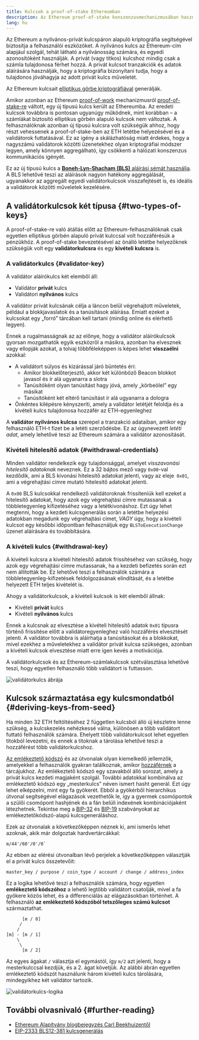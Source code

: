```yaml
---
title: Kulcsok a proof-of-stake Ethereumban
description: Az Ethereum proof-of-stake konszenzusmechanizmusában használt kulcsok ismertetése
lang: hu
---
```


Az Ethereum a nyilvános-privát kulcspáron alapuló kriptográfia segítségével biztosítja a felhasználói eszközöket. A nyilvános kulcs az Ethereum-cím alapjául szolgál, tehát látható a nyilvánosság számára, és egyedi azonosítóként használják. A privát (vagy titkos) kulcshoz mindig csak a számla tulajdonosa férhet hozzá. A privát kulcsot tranzakciók és adatok aláírására használják, hogy a kriptográfia bizonyítani tudja, hogy a tulajdonos jóváhagyja az adott privát kulcs műveletét.

Az Ethereum kulcsait [elliptikus görbe kriptográfiával](https://en.wikipedia.org/wiki/Elliptic-curve_cryptography) generálják.

Amikor azonban az Ethereum [proof-of-work](/developers/docs/consensus-mechanisms/pow) mechanizmusról [proof-of-stake-re](/developers/docs/consensus-mechanisms/pos) váltott, egy új típusú kulcs került az Ethereumba. Az eredeti kulcsok továbbra is pontosan ugyanúgy működnek, mint korábban – a számlákat biztosító elliptikus görbén alapuló kulcsok nem változtak. A felhasználóknak azonban új típusú kulcsra volt szükségük ahhoz, hogy részt vehessenek a proof-of-stake-ben az ETH letétbe helyezésével és a validátorok futtatásával. Ez az igény a skálázhatóság miatt érdekes, hogy a nagyszámú validátorok közötti üzenetekhez olyan kriptográfiai módszer legyen, amely könnyen aggregálható, így csökkenti a hálózati konszenzus kommunikációs igényét.

Ez az új típusú kulcs a [**Boneh-Lyn-Shacham (BLS)** aláírási sémát használja](https://wikipedia.org/wiki/BLS_digital_signature). A BLS lehetővé teszi az aláírások nagyon hatékony aggregálását, ugyanakkor az aggregált egyedi validátorkulcsok visszafejtését is, és ideális a validátorok közötti műveletek kezelésére.

## A validátorkulcsok két típusa {#two-types-of-keys}

A proof-of-stake-re való átállás előtt az Ethereum-felhasználóknak csak egyetlen elliptikus görbén alapuló privát kulccsal volt hozzáférésük a pénzükhöz. A proof-of-stake bevezetésével az önálló letétbe helyezőknek szükségük volt egy **validátorkulcsra** és egy **kivételi kulcsra** is.

### A validátorkulcs {#validator-key}

A validátor aláírókulcs két elemből áll:

- Validátor **privát** kulcs
- Validátori **nyilvános** kulcs

A validátor privát kulcsának célja a láncon belül végrehajtott műveletek, például a blokkjavaslatok és a tanúsítások aláírása. Emiatt ezeket a kulcsokat egy „forró” tárcában kell tartani (mindig online és elérhető legyen).

Ennek a rugalmasságnak az az előnye, hogy a validátor aláírókulcsok gyorsan mozgathatók egyik eszközről a másikra, azonban ha elvesznek vagy ellopják azokat, a tolvaj többféleképpen is képes lehet **visszaélni** azokkal:

- A validátort súlyos és kizárással járó büntetés éri:
  - Amikor blokkelőterjesztő, akkor két különböző Beacon blokkot javasol és ír alá ugyanarra a slotra
  - Tanúsítóként olyan tanúsítást hagy jóvá, amely „körbeölel” egy másikat
  - Tanúsítóként két eltérő tanúsítást ír alá ugyanarra a dologra
- Önkéntes kilépésre kényszeríti, amely a validátor letétjét feloldja és a kivételi kulcs tulajdonosa hozzáfér az ETH-egyenleghez

A **validátor nyilvános kulcsa** szerepel a tranzakció adataiban, amikor egy felhasználó ETH-t fizet be a letéti szerződésbe. Ez az úgynevezett _letéti adat_, amely lehetővé teszi az Ethereum számára a validátor azonosítását.

### Kivételi hitelesítő adatok {#withdrawal-credentials}

Minden validátor rendelkezik egy tulajdonsággal, amelyet _visszavonási hitelesítő adatoknak_ neveznek. Ez a 32 bájtos mező vagy `0x00`-val kezdődik, ami a BLS kivonási hitelesítő adatokat jelenti, vagy az eleje` 0x01`, ami a végrehajtási címre mutató hitelesítő adatokat jelenti.

A `0x00` BLS kulcsokkal rendelkező validátoroknak frissíteniük kell ezeket a hitelesítő adatokat, hogy azok egy végrehajtási címre mutassanak a többletegyenleg kifizetéséhez vagy a letétkivonáshoz. Ezt úgy lehet megtenni, hogy a kezdeti kulcsgenerálás során a letétbe helyezési adatokban megadunk egy végrehajtási címet, _VAGY_ úgy, hogy a kivételi kulcsot egy későbbi időpontban felhasználjuk egy `BLSToExecutionChange` üzenet aláírására és továbbítására.

### A kivételi kulcs {#withdrawal-key}

A kivételi kulcsra a kivételi hitelesítő adatok frissítéséhez van szükség, hogy azok egy végrehajtási címre mutassanak, ha a kezdeti befizetés során ezt nem állították be. Ez lehetővé teszi a felhasználók számára a többletegyenleg-kifizetések feldolgozásának elindítását, és a letétbe helyezett ETH teljes kivételét is.

Ahogy a validátorkulcsok, a kivételi kulcsok is két elemből állnak:

- Kivételi **privát** kulcs
- Kivételi **nyilvános** kulcs

Ennek a kulcsnak az elvesztése a kivételi hitelesítő adatok `0x01` típusra történő frissítése előtt a validátoregyenleghez való hozzáférés elvesztését jelenti. A validátor továbbra is aláírhatja a tanúsításokat és a blokkokat, mivel ezekhez a műveletekhez a validátor privát kulcsa szükséges, azonban a kivételi kulcsok elvesztése miatt erre igen kevés a motivációja.

A validátorkulcsok és az Ethereum-számlakulcsok szétválasztása lehetővé teszi, hogy egyetlen felhasználó több validátort is futtasson.

![validátorkulcs ábrája](validator-key-schematic.png)

## Kulcsok származtatása egy kulcsmondatból {#deriving-keys-from-seed}

Ha minden 32 ETH feltöltéséhez 2 független kulcsból álló új készletre lenne szükség, a kulcskezelés nehézkessé válna, különösen a több validátort futtató felhasználók számára. Ehelyett több validátorkulcsot lehet egyetlen titokból levezetni, és ennek a titoknak a tárolása lehetővé teszi a hozzáférést több validátorkulcshoz.

[Az emlékeztető kódszó](https://en.bitcoinwiki.org/wiki/Mnemonic_phrase) és az útvonalak olyan kiemelkedő jellemzők, amelyekkel a felhasználók gyakran találkoznak, amikor [hozzáférnek](https://ethereum.stackexchange.com/questions/19055/what-is-the-difference-between-m-44-60-0-0-and-m-44-60-0) a tárcájukhoz. Az emlékeztető kódszó egy szavakból álló sorozat, amely a privát kulcs kezdeti magjaként szolgál. További adatokkal kombinálva az emlékeztető kódszó egy „mesterkulcs” néven ismert hasht generál. Ezt úgy lehet elképzelni, mint egy fa gyökerét. Ebből a gyökérből hierarchikus útvonal segítségével elágazások vezethetők le, így a gyermek csomópontok a szülői csomópont hashjének és a fán belüli indexének kombinációjaként létezhetnek. Tekintse meg a [BIP-32](https://github.com/bitcoin/bips/blob/master/bip-0032.mediawiki) és [BIP-19](https://github.com/bitcoin/bips/blob/master/bip-0039.mediawiki) szabványokat az emlékeztetőkódszó-alapú kulcsgeneráláshoz.

Ezek az útvonalak a következőképpen néznek ki, ami ismerős lehet azoknak, akik már dolgoztak hardvertárcákkal:

```
m/44'/60'/0'/0`
```

Az ebben az elérési útvonalban lévő perjelek a következőképpen választják el a privát kulcs összetevőit:

```
master_key / purpose / coin_type / account / change / address_index
```

Ez a logika lehetővé teszi a felhasználók számára, hogy egyetlen **emlékeztető kódszóhoz** a lehető legtöbb validátort csatolják, mivel a fa gyökere közös lehet, és a differenciálás az elágazásokban történhet. A felhasználó **az emlékeztető kódszóból tetszőleges számú kulcsot** származtathat.

```
      [m / 0]
     /
    /
[m] - [m / 1]
    \
     \
      [m / 2]
```

Az egyes ágakat `/` választja el egymástól, így `m/2` azt jelenti, hogy a mesterkulccsal kezdjük, és a 2. ágat követjük. Az alábbi ábrán egyetlen emlékeztető kódszót használunk három kivételi kulcs tárolására, mindegyikhez két validátor tartozik.

![validátorkulcs-logika](multiple-keys.png)

## További olvasnivaló {#further-reading}

- [Ethereum Alapítvány blogbejegyzés Carl Beekhuizentől](https://blog.ethereum.org/2020/05/21/keys/)
- [EIP-2333 BLS12-381 kulcsgenerálás](https://eips.ethereum.org/EIPS/eip-2333)
